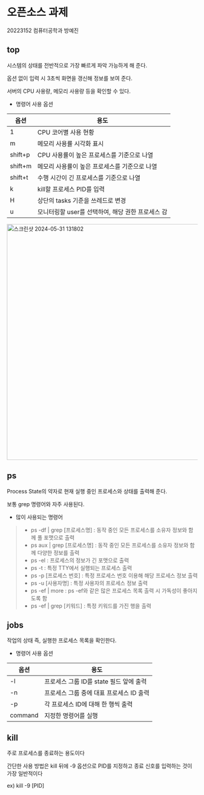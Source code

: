 # 오픈소스 과제


20223152 컴퓨터공학과 방예진


## top
시스템의 상태를 전반적으로 가장 빠르게 파악 가능하게 해 준다.

옵션 없이 입력 시 3초씩 화면을 갱신해 정보를 보여 준다.

서버의 CPU 사용량, 메모리 사용량 등을 확인할 수 있다.

+ 명령어 사용 옵션

  
| 옵션 | 용도 | 
| ------ | --- | 
| 1 | CPU 코어별 사용 현황 | 
| m | 메모리 사용률 시각화 표시 | 
| shift+p | CPU 사용률이 높은 프로세스를 기준으로 나열 | 
| shift+m | 메모리 사용률이 높은 프로세스를 기준으로 나열 | 
| shift+t | 수행 시간이 긴 프로세스를 기준으로 나열 | 
| k | kill할 프로세스 PID를 입력 | 
| H | 상단의 tasks 기준을 쓰레드로 변경 | 
| u | 모니터링할 user를 선택하여, 해당 권한 프로세스 감 | 

  
<img width="622" alt="스크린샷 2024-05-31 131802" src="https://github.com/babbayo3o/first-test/assets/171022632/52e4232a-4827-4443-8389-167fe646b24a">


## ps
Process State의 약자로 현재 실행 중인 프로세스와 상태를 출력해 준다.

보통 grep 명령어와 자주 사용된다.

+ 많이 사용되는 명령어
> + ps -df | grep [프로세스명] : 동작 중인 모든 프로세스를 소유자 정보와 함께 풀 포맷으로 출력
> + ps aux | grep [프로세스명] : 동작 중인 모든 프로세스를 소유자 정보와 함께 다양한 정보를 출력
> + ps -el : 프로세스의 정보가 긴 포맷으로 출력
> + ps -t : 특정 TTY에서 실행되는 프로세스 출력
> + ps -p [프로세스 번호] : 특정 프로세스 번호 이용해 해당 프로세스 정보 출력
> + ps -u [사용자명] : 특정 사용자의 프로세스 정보 출력
> + ps -ef | more : ps -ef와 같은 많은 프로세스 목록 출력 시 가독성이 좋아지도록 함
> + ps -ef | grep [키워드] : 특정 키워드를 가진 행을 출력

## jobs

작업의 상태 즉, 실행한 프로세스 목록을 확인한다.

+ 명령어 사용 옵션

| 옵션 | 용도 | 
| ------ | --- | 
| -l | 프로세스 그룹 ID를 state 필드 앞에 출력 | 
| -n | 프로세스 그룹 중에 대표 프로세스 ID 출력 | 
| -p | 각 프로세스 ID에 대해 한 행씩 출력 | 
| command | 지정한 명령어를 실행 | 

## kill

주로 프로세스를 종료하는 용도이다

간단한 사용 방법은 kill 뒤에 -9 옵션으로 PID를 지정하고 종료 신호를 입력하는 것이 가장 일반적이다

ex) kill -9 [PID]

